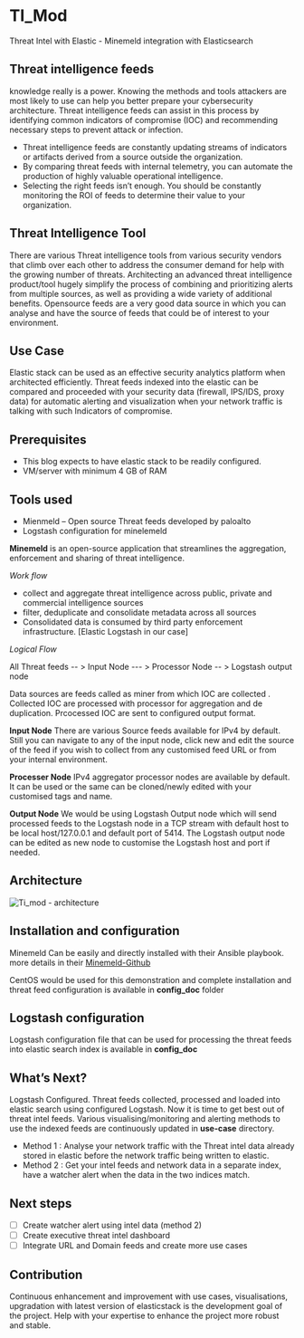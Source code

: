 ﻿# TI_Mod
Threat Intel with Elastic - Minemeld integration with Elasticsearch

## Threat intelligence feeds

knowledge really is a power. Knowing the methods and tools attackers are most likely to use can help you better prepare your cybersecurity architecture.  Threat intelligence feeds can assist in this process by identifying common indicators of compromise (IOC) and recommending necessary steps to prevent attack or infection.
* Threat intelligence feeds are constantly updating streams of indicators or artifacts derived from a source outside the organization.
* By comparing threat feeds with internal telemetry, you can automate the production of highly valuable operational intelligence.
* Selecting the right feeds isn’t enough. You should be constantly monitoring the ROI of feeds to determine their value to your organization.

## Threat Intelligence Tool

There are various Threat intelligence tools from various security vendors that climb over each other to address the consumer demand for help with the growing number of threats. Architecting an advanced threat intelligence product/tool hugely simplify the process of combining and prioritizing alerts from multiple sources, as well as providing a wide variety of additional benefits.
Opensource feeds are a very good data source in which you can analyse and have the source of feeds that could be of interest to your environment. 

## Use Case

Elastic stack can be used as an effective security analytics platform when architected efficiently.  Threat feeds indexed into the elastic can be compared and proceeded with your security data (firewall, IPS/IDS, proxy data) for automatic alerting and visualization when your network traffic is talking with such Indicators of compromise. 

## Prerequisites

* This blog expects to have elastic stack to be readily configured.
* VM/server with minimum 4 GB of RAM

## Tools used

* Mienmeld – Open source Threat feeds developed by paloalto
* Logstash configuration for minelemeld

**Minemeld** is an open-source application that streamlines the aggregation, enforcement and sharing of threat intelligence. 

 *Work flow* 
* collect and aggregate threat intelligence across public, private and commercial intelligence sources
* filter, deduplicate and consolidate metadata across all sources
* Consolidated data is consumed by third party enforcement infrastructure. [Elastic Logstash in our case]

*Logical Flow*

All Threat feeds -- > Input Node --- > Processor Node -- > Logstash output node 

Data sources are feeds called as miner from which IOC are collected . Collected IOC are processed with processor for aggregation and de duplication. Prcocessed IOC are sent to configured output format.

**Input Node**
There are various Source feeds available for IPv4 by default.  Still you can navigate to any of the input node, click new and edit the source of the feed if you wish to collect from any customised feed URL or from your internal environment.

**Processer Node**
IPv4 aggregator processor nodes are available by default. It can be used or the same can be cloned/newly edited with your customised tags and name. 

**Output Node**
We would be using Logstash Output node which will send processed feeds to the Logstash node in a TCP stream with default host to be local host/127.0.0.1 and default port of 5414.
The Logstash output node can be edited as new node to customise the Logstash host and port if needed. 

## Architecture

![Ti_mod - architecture](https://user-images.githubusercontent.com/40884455/56400362-2062db00-6286-11e9-8c6f-5422c75bae7b.JPG)

## Installation and configuration

Minemeld Can be easily and directly installed with their Ansible playbook.  more details in their [Minemeld-Github](https://github.com/PaloAltoNetworks/minemeld-ansible)

CentOS would be used for this demonstration and complete installation and threat feed configuration is available in **config_doc** folder

## Logstash configuration

Logstash configuration file that can be used for processing the threat feeds into elastic search index is available in **config_doc**

## What’s Next?

Logstash Configured. Threat feeds collected, processed and loaded into elastic search using configured Logstash. Now it is time to get best out of threat intel feeds. Various visualising/monitoring and alerting methods to use the indexed feeds are continuously updated in **use-case** directory.

* Method 1 :  Analyse your network traffic with the Threat intel data already stored in elastic before the network traffic being written to elastic.
* Method 2 :  Get your intel feeds and network data in a separate index, have a watcher alert when the data in the two indices match.

## Next steps

- [ ] Create watcher alert using intel data (method 2)
- [ ] Create executive threat intel dashboard
- [ ] Integrate URL and Domain feeds and create more use cases

## Contribution

Continuous enhancement and improvement with use cases, visualisations, upgradation with latest version of elasticstack is the development goal of the project. Help with your expertise to enhance the project more robust and stable. 
